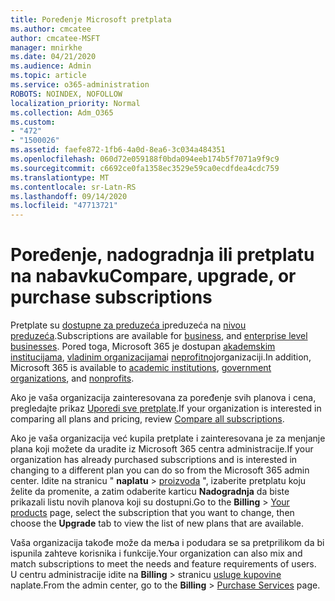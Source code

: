```yaml
---
title: Poređenje Microsoft pretplata
ms.author: cmcatee
author: cmcatee-MSFT
manager: mnirkhe
ms.date: 04/21/2020
ms.audience: Admin
ms.topic: article
ms.service: o365-administration
ROBOTS: NOINDEX, NOFOLLOW
localization_priority: Normal
ms.collection: Adm_O365
ms.custom:
- "472"
- "1500026"
ms.assetid: faefe872-1fb6-4a0d-8ea6-3c034a484351
ms.openlocfilehash: 060d72e059188f0bda094eeb174b5f7071a9f9c9
ms.sourcegitcommit: c6692ce0fa1358ec3529e59ca0ecdfdea4cdc759
ms.translationtype: MT
ms.contentlocale: sr-Latn-RS
ms.lasthandoff: 09/14/2020
ms.locfileid: "47713721"
---
```

# <a name="compare-upgrade-or-purchase-subscriptions"></a><span data-ttu-id="25e4e-102">Poređenje, nadogradnja ili pretplatu na nabavku</span><span class="sxs-lookup"><span data-stu-id="25e4e-102">Compare, upgrade, or purchase subscriptions</span></span>
  
<span data-ttu-id="25e4e-103">Pretplate su [dostupne za preduzeća i](https://products.office.com/compare-all-microsoft-office-products?tab=2)preduzeća na [nivou preduzeća](https://products.office.com/business/compare-more-office-365-for-business-plans).</span><span class="sxs-lookup"><span data-stu-id="25e4e-103">Subscriptions are available for [business](https://products.office.com/compare-all-microsoft-office-products?tab=2), and [enterprise level businesses](https://products.office.com/business/compare-more-office-365-for-business-plans).</span></span> <span data-ttu-id="25e4e-104">Pored toga, Microsoft 365 je dostupan [akademskim institucijama](https://products.office.com/academic/compare-office-365-education-plans), [vladinim organizacijama](https://products.office.com/government/compare-office-365-government-plans)i [neprofitnoj](https://products.office.com/nonprofit/office-365-nonprofit-plans-and-pricing?tab=1)organizaciji.</span><span class="sxs-lookup"><span data-stu-id="25e4e-104">In addition, Microsoft 365 is available to [academic institutions](https://products.office.com/academic/compare-office-365-education-plans), [government organizations](https://products.office.com/government/compare-office-365-government-plans), and [nonprofits](https://products.office.com/nonprofit/office-365-nonprofit-plans-and-pricing?tab=1).</span></span>
  
<span data-ttu-id="25e4e-105">Ako je vaša organizacija zainteresovana za poređenje svih planova i cena, pregledajte prikaz [Uporedi sve pretplate](https://products.office.com/business/compare-more-office-365-for-business-plans).</span><span class="sxs-lookup"><span data-stu-id="25e4e-105">If your organization is interested in comparing all plans and pricing, review [Compare all subscriptions](https://products.office.com/business/compare-more-office-365-for-business-plans).</span></span>
  
<span data-ttu-id="25e4e-106">Ako je vaša organizacija već kupila pretplate i zainteresovana je za menjanje plana koji možete da uradite iz Microsoft 365 centra administracije.</span><span class="sxs-lookup"><span data-stu-id="25e4e-106">If your organization has already purchased subscriptions and is interested in changing to a different plan you can do so from the Microsoft 365 admin center.</span></span> <span data-ttu-id="25e4e-107">Idite na stranicu " **naplatu** \> [proizvoda](https://go.microsoft.com/fwlink/p/?linkid=842054) ", izaberite pretplatu koju želite da promenite, a zatim odaberite karticu **Nadogradnja** da biste prikazali listu novih planova koji su dostupni.</span><span class="sxs-lookup"><span data-stu-id="25e4e-107">Go to the **Billing** \> [Your products](https://go.microsoft.com/fwlink/p/?linkid=842054) page, select the subscription that you want to change, then choose the **Upgrade** tab to view the list of new plans that are available.</span></span>
  
<span data-ttu-id="25e4e-108">Vaša organizacija takođe može da meљa i podudara se sa pretprilikom da bi ispunila zahteve korisnika i funkcije.</span><span class="sxs-lookup"><span data-stu-id="25e4e-108">Your organization can also mix and match subscriptions to meet the needs and feature requirements of users.</span></span> <span data-ttu-id="25e4e-109">U centru administracije idite na **Billing** \> stranicu [usluge kupovine](https://go.microsoft.com/fwlink/p/?linkid=868433) naplate.</span><span class="sxs-lookup"><span data-stu-id="25e4e-109">From the admin center, go to the **Billing** \> [Purchase Services](https://go.microsoft.com/fwlink/p/?linkid=868433) page.</span></span>